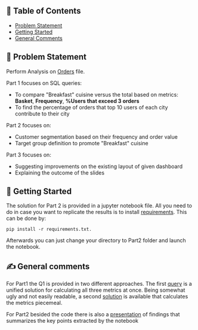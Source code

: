 ## 📝 Table of Contents
- [Problem Statement](#problem_statement)
- [Getting Started](#getting_started)
- [General Comments](#general_comments)

## 🧐 Problem Statement <a name = "problem_statement"></a>
Perform Analysis on [Orders](https://github.com/konschri/ef_assessement/blob/main/Part2/orders.csv) file.
  
Part 1 focuses on SQL queries:  
- To compare "Breakfast" cuisine versus the total based on metrics: **Basket**, **Frequency**, **%Users that exceed 3 orders**
- To find the percentage of orders that top 10 users of each city contribute to their city  

Part 2 focuses on:  
- Customer segmentation based on their frequency and order value
- Target group definition to promote "Breakfast" cuisine

Part 3 focuses on:  
- Suggesting improvements on the existing layout of given dashboard
- Explaining the outcome of the slides

## 🏁 Getting Started <a name = "getting_started"></a>
The solution for Part 2 is provided in a jupyter notebook file.
All you need to do in case you want to replicate the results is to install [requirements](https://github.com/konschri/ef_assessement/blob/main/requirements.txt). This can be done by:  
```
pip install -r requirements.txt. 
```
Afterwards you can just change your directory to Part2 folder and launch the notebook.

## ✍️ General comments <a name = "general_comments"></a>
For Part1 the Q1 is provided in two different approaches. The first [query](https://github.com/konschri/ef_assessement/blob/main/Part1/efood_Q1.sql)
is a unified solution for calculating all three metrics at once. Being somewhat ugly and not easily readable, 
a second [solution](https://github.com/konschri/ef_assessement/blob/main/Part1/efood_Q1_split.sql)
is available that calculates the metrics piecemeal.

For Part2 besided the code there is also a [presentation](https://github.com/konschri/ef_assessement/blob/main/Part2/E-food%20Insights%20Analyst%20Exercise.pptx) of findings 
that summarizes the key points extracted by the notebook
